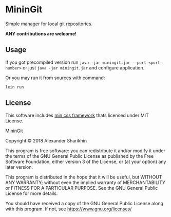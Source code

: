 # MininGit

Simple manager for local git repositories.

**ANY contributions are welcome!**

## Usage

If you got precompiled version run ```java -jar miningit.jar --port <port-number>``` or just ```java -jar miningit.jar``` and configure application.

Or you may run it from sources with command:

```
lein run
```

## License

This software includes [min css framework](https://github.com/owenversteeg/min) thats licensed under MIT License.

MininGit

Copyright © 2018 Alexander Sharikhin

This program is free software: you can redistribute it and/or modify it under the terms of the GNU General Public License as published by the Free Software Foundation, either version 3 of the License, or (at your option) any later version.

This program is distributed in the hope that it will be useful,  but WITHOUT ANY WARRANTY; without even the implied warranty of MERCHANTABILITY or FITNESS FOR A PARTICULAR PURPOSE.  See the GNU General Public License for more details.

You should have received a copy of the GNU General Public License along with this program.  If not, see https://www.gnu.org/licenses/